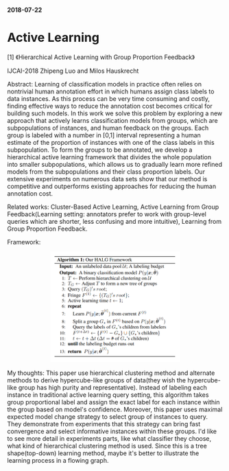 **2018-07-22**

# Active Learning

[1] 《Hierarchical Active Learning with Group Proportion Feedback》

IJCAI-2018 Zhipeng Luo and Milos Hauskrecht

Abstract: Learning of classification models in practice often relies on nontrivial human annotation effort in which humans assign class labels to data instances. As this process can be very time consuming and costly, finding effective ways to reduce the annotation cost becomes critical for building such models. In this work we solve this problem by exploring a new approach that actively learns classification models from groups, which are subpopulations of instances, and human feedback on the groups. Each group is labeled with a number in [0,1] interval representing a human estimate of the proportion of instances with one of the class labels in this subpopulation. To form the groups to be annotated, we develop a hierarchical active learning framework that divides the whole population into smaller subpopulations, which allows us to gradually learn more refined models from the subpopulations and their class proportion labels. Our extensive experiments on numerous data sets show that our method is competitive and outperforms existing approaches for reducing the human annotation cost.

Related works: Cluster-Based Active Learning, Active Learning from Group Feedback(Learning setting: annotators prefer to work with group-level queries which are shorter, less confusing and more intuitive), Learning from Group Proportion Feedback.

Framework:

<p align="center"><img width="60%" src="HALG_framework.png" /></p>

My thoughts: This paper use hierarchical clustering method and alternate methods to derive hypercube-like groups of data(they wish the hypercube-like group has high purity and representative). Instead of labeling each instance in traditional active learning query setting, this algorithm takes group proportional label and assign the exact label for each instance within the group based on model's confidence. Moreover, this paper uses maximal expected model change strategy to select group of instances to query. They demonstrate from experiments that this strategy can bring fast convergence and select informative instances within these groups. I'd like to see more detail in experiments parts, like what classifier they choose, what kind of hierarchical clustering method is used. Since this is a tree shape(top-down) learning method, maybe it's better to illustrate the learning process in a flowing graph.  
